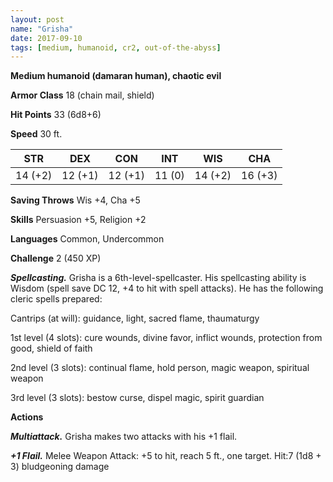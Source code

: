 ```yaml
---
layout: post
name: "Grisha"
date: 2017-09-10
tags: [medium, humanoid, cr2, out-of-the-abyss]
---
```


**Medium humanoid (damaran human), chaotic evil**

**Armor Class** 18 (chain mail, shield)

**Hit Points** 33 (6d8+6)

**Speed** 30 ft.

|   STR   |   DEX   |   CON   |   INT   |   WIS   |   CHA   |
|:-----:|:-----:|:-----:|:-----:|:-----:|:-----:|
| 14 (+2) | 12 (+1) | 12 (+1) | 11 (0) | 14 (+2) | 16 (+3) |

**Saving Throws** Wis +4, Cha +5

**Skills** Persuasion +5, Religion +2

**Languages** Common, Undercommon

**Challenge** 2 (450 XP)

***Spellcasting.*** Grisha is a 6th-level-spellcaster. His spellcasting ability is Wisdom (spell save DC 12, +4 to hit with spell attacks). He has the following cleric spells prepared:

Cantrips (at will): guidance, light, sacred flame, thaumaturgy

1st level (4 slots): cure wounds, divine favor, inflict wounds, protection from good, shield of faith

2nd level (3 slots): continual flame, hold person, magic weapon, spiritual weapon

3rd level (3 slots): bestow curse, dispel magic, spirit guardian

**Actions**

***Multiattack.*** Grisha makes two attacks with his +1 flail.

***+1 Flail.*** Melee Weapon Attack: +5 to hit, reach 5 ft., one target. Hit:7 (1d8 + 3) bludgeoning damage

